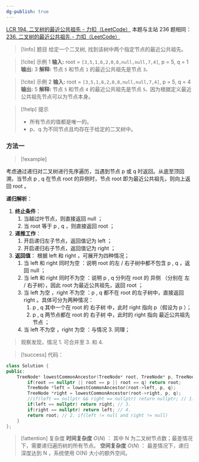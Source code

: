```yaml
---
dg-publish: true
---
```

[LCR 194. 二叉树的最近公共祖先 - 力扣（LeetCode）](https://leetcode.cn/problems/er-cha-shu-de-zui-jin-gong-gong-zu-xian-lcof/description/)
本题与主站 236 题相同：[236. 二叉树的最近公共祖先 - 力扣（LeetCode）](https://leetcode.cn/problems/lowest-common-ancestor-of-a-binary-tree/description/)

> [!info] 题目
> 给定一个二叉树, 找到该树中两个指定节点的最近公共祖先。

> [!cite] 示例 1
> **输入:** root = `[3,5,1,6,2,0,8,null,null,7,4]`, p = 5, q = 1
**输出:** 3
**解释:** 节点 `5` 和节点 `1` 的最近公共祖先是节点 `3。`

> [!cite] 示例 2
> **输入:** root = `[3,5,1,6,2,0,8,null,null,7,4]`, p = 5, q = 4
**输出:** 5
**解释:** 节点 `5` 和节点 `4` 的最近公共祖先是节点 `5。`因为根据定义最近公共祖先节点可以为节点本身。

> [!help] 提示
> - 所有节点的值都是唯一的。
> - p、q 为不同节点且均存在于给定的二叉树中。
### 方法一
> [!example] 

考虑通过递归对二叉树进行先序遍历，当遇到节点 p 或 q 时返回。从底至顶回溯，当节点 p , q 在节点 root 的异侧时，节点 root 即为最近公共祖先，则向上返回 root 。

**递归解析**：
1. **终止条件**：
	1. 当越过叶节点，则直接返回 $\text{null}$ ；
	2. 当 root 等于 p , q ，则直接返回 root ；
2. **递推工作**：
	1. 开启递归左子节点，返回值记为 left ；
	2. 开启递归右子节点，返回值记为 right ；
3. **返回值**： 根据 left 和 right ，可展开为四种情况；
	1. 当 left 和 right 同时为空 ：说明 root 的左 / 右子树中都不包含 p , q ，返回 $\text{null}$ ；
	2. 当 left 和 right 同时不为空 ：说明 p , q 分列在 root 的 异侧 （分别在 左 / 右子树），因此 root 为最近公共祖先，返回 root ；
	3. 当 left 为空 ，right 不为空 ：p , q 都不在 root 的左子树中，直接返回 right 。具体可分为两种情况：
		1. p , q 其中一个在 root 的 右子树 中，此时 right 指向 p（假设为 p ）；
		2. p , q 两节点都在 root 的 右子树 中，此时的 right 指向 最近公共祖先节点 ；
	4. 当 left 不为空 ，right 为空 ：与情况 3. 同理；
> 观察发现，情况 1. 可合并至 3. 和 4.

> [!success] 代码：
```cpp
class Solution {
public:
    TreeNode* lowestCommonAncestor(TreeNode* root, TreeNode* p, TreeNode* q) {
        if(root == nullptr || root == p || root == q) return root;
        TreeNode *left = lowestCommonAncestor(root->left, p, q);
        TreeNode *right = lowestCommonAncestor(root->right, p, q);
        //if(left == nullptr && right == nullptr) return nullptr; // 1.//此判断被下列语句包含
        if(left == nullptr) return right; // 3.
        if(right == nullptr) return left; // 4.
        return root; // 2. if(left != null and right != null)
    }
};
```
> [!attention] 复杂度
**时间复杂度** $O(N)$ ： 其中 N 为二叉树节点数；最差情况下，需要递归遍历树的所有节点。
**空间复杂度** $O(N)$ ： 最差情况下，递归深度达到 N ，系统使用 O(N) 大小的额外空间。


